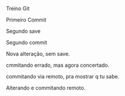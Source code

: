 Treino Git

Primeiro Commit


Segundo save

Segundo commit


Nova alteração, sem save. 


cmmitando errado, mas agora concertado.



commitando via remoto, pra mostrar q tu sabe.


Alterando e commitando remoto.

